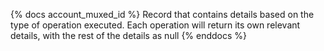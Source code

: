 {% docs account_muxed_id %}
Record that contains details based on the type of operation executed. Each operation will return its own relevant details, with the rest of the details as null
{% enddocs %}